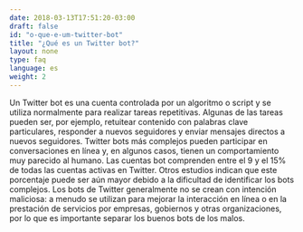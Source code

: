 ```yaml
---
date: 2018-03-13T17:51:20-03:00
draft: false
id: "o-que-e-um-twitter-bot"
title: "¿Qué es un Twitter bot?"
layout: none
type: faq
language: es
weight: 2
---
```

Un Twitter bot es una cuenta controlada por un algoritmo o script y se utiliza normalmente para realizar tareas repetitivas. Algunas de las tareas pueden ser, por ejemplo, retuitear contenido con palabras clave particulares, responder a nuevos seguidores y enviar mensajes directos a nuevos seguidores. Twitter bots más complejos pueden participar en conversaciones en línea y, en algunos casos, tienen un comportamiento muy parecido al humano. Las cuentas bot comprenden entre el 9 y el 15% de todas las cuentas activas en Twitter. Otros estudios indican que este porcentaje puede ser aún mayor debido a la dificultad de identificar los bots complejos. Los bots de Twitter generalmente no se crean con intención maliciosa: a menudo se utilizan para mejorar la interacción en línea o en la prestación de servicios por empresas, gobiernos y otras organizaciones, por lo que es importante separar los buenos bots de los malos.
